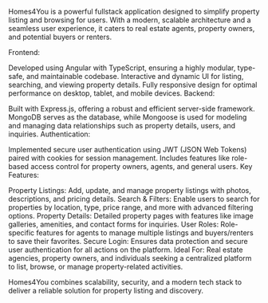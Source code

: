Homes4You is a powerful fullstack application designed to simplify property listing and browsing for users. With a modern, scalable architecture and a seamless user experience, it caters to real estate agents, property owners, and potential buyers or renters.

Frontend:

Developed using Angular with TypeScript, ensuring a highly modular, type-safe, and maintainable codebase.
Interactive and dynamic UI for listing, searching, and viewing property details.
Fully responsive design for optimal performance on desktop, tablet, and mobile devices.
Backend:

Built with Express.js, offering a robust and efficient server-side framework.
MongoDB serves as the database, while Mongoose is used for modeling and managing data relationships such as property details, users, and inquiries.
Authentication:

Implemented secure user authentication using JWT (JSON Web Tokens) paired with cookies for session management.
Includes features like role-based access control for property owners, agents, and general users.
Key Features:

Property Listings: Add, update, and manage property listings with photos, descriptions, and pricing details.
Search & Filters: Enable users to search for properties by location, type, price range, and more with advanced filtering options.
Property Details: Detailed property pages with features like image galleries, amenities, and contact forms for inquiries.
User Roles: Role-specific features for agents to manage multiple listings and buyers/renters to save their favorites.
Secure Login: Ensures data protection and secure user authentication for all actions on the platform.
Ideal For:
Real estate agencies, property owners, and individuals seeking a centralized platform to list, browse, or manage property-related activities.

Homes4You combines scalability, security, and a modern tech stack to deliver a reliable solution for property listing and discovery.
